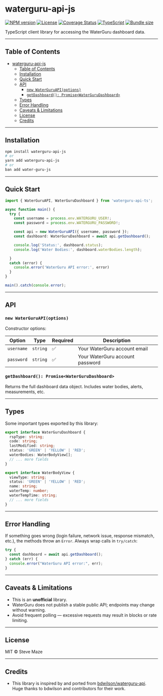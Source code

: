 # waterguru-api-js

[![NPM version](https://img.shields.io/npm/v/waterguru-api-ts)](https://www.npmjs.com/package/waterguru-api-js)
[![License](https://img.shields.io/npm/l/waterguru-api-ts)](https://github.com/WorldOfMaze/waterguru-api.ts/blob/main/LICENSE)
[![Coverage Status](https://coveralls.io/repos/github/yourusername/waterguru-api-ts/badge.svg?branch=main)](https://coveralls.io/github/WorldOfMaze/waterguru-api-ts?branch=main)
[![TypeScript](https://img.shields.io/badge/types-yes-blue)](#)
[![Bundle size](https://img.shields.io/bundlephobia/minzip/waterguru-api-ts)](https://bundlephobia.com/package/waterguru-api-js)



TypeScript client library for accessing the WaterGuru dashboard data.

---

## Table of Contents

- [waterguru-api-js](#waterguru-api-js)
  - [Table of Contents](#table-of-contents)
  - [Installation](#installation)
  - [Quick Start](#quick-start)
  - [API](#api)
    - [`new WaterGuruAPI(options)`](#new-waterguruapioptions)
    - [`getDashboard(): Promise<WaterGuruDashboard>`](#getdashboard-promisewatergurudashboard)
  - [Types](#types)
  - [Error Handling](#error-handling)
  - [Caveats \& Limitations](#caveats--limitations)
  - [License](#license)
  - [Credits](#credits)

---

## Installation

```bash
npm install waterguru-api-js
# or
yarn add waterguru-api-js
# or
ban add water-guru-js
```

---

## Quick Start

```ts
import { WaterGuruAPI, WaterGuruDashboard } from 'waterguru-api-ts';

async function main() {
  try {
    const username = process.env.WATERGURU_USER!;
    const password = process.env.WATERGURU_PASSWORD!;

    const api = new WaterGuruAPI({ username, password });
    const dashboard: WaterGuruDashboard = await api.getDashboard();

    console.log('Status:', dashboard.status);
    console.log('Water Bodies:', dashboard.waterBodies.length);

  }
  catch (error) {
    console.error('WaterGuru API error:', error)
  }
}

main().catch(console.error);
```

---

## API

### `new WaterGuruAPI(options)`

Constructor options:

| Option     | Type     | Required | Description                     |
| ---------- | -------- | -------- | ------------------------------- |
| `username` | `string` | ✅        | Your WaterGuru account email    |
| `password` | `string` | ✅        | Your WaterGuru account password |

### `getDashboard(): Promise<WaterGuruDashboard>`

Returns the full dashboard data object. Includes water bodies, alerts, measurements, etc.

---

## Types

Some important types exported by this library:

```ts
export interface WaterGuruDashboard {
  rspType: string;
  code: string;
  lastModified: string;
  status: 'GREEN' | 'YELLOW' | 'RED';
  waterBodies: WaterBodyView[];
  // ... more fields
}

export interface WaterBodyView {
  viewType: string;
  status: 'GREEN' | 'YELLOW' | 'RED';
  name: string;
  waterTemp: number;
  waterTempTime: string;
  // ... more fields
}
```

---

## Error Handling

If something goes wrong (login failure, network issue, response mismatch, etc.), the methods throw an `Error`. Always wrap calls in `try/catch`:

```ts
try {
  const dashboard = await api.getDashboard();
} catch (err) {
  console.error("WaterGuru API error:", err);
}
```

---

## Caveats & Limitations

- This is an **unofficial** library.  
- WaterGuru does not publish a stable public API; endpoints may change without warning.  
- Avoid frequent polling — excessive requests may result in blocks or rate limiting.  

---

## License

MIT © Steve Maze

---

## Credits

- This library is inspired by and ported from [bdwilson/waterguru-api](https://github.com/bdwilson/waterguru-api).  
  Huge thanks to bdwilson and contributors for their work.
